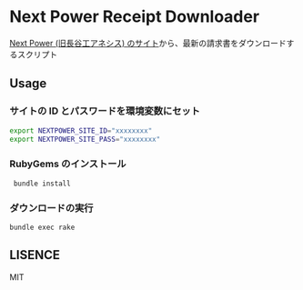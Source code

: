 Next Power Receipt Downloader
=============================

[Next Power (旧長谷工アネシス) のサイト](https://np-smartmansion.ipps.co.jp/?q=node/86)から、最新の請求書をダウンロードするスクリプト

## Usage

### サイトの ID とパスワードを環境変数にセット

```sh
export NEXTPOWER_SITE_ID="xxxxxxxx"
export NEXTPOWER_SITE_PASS="xxxxxxxx"
```

### RubyGems のインストール

` bundle install`

### ダウンロードの実行

`bundle exec rake`

## LISENCE

MIT
